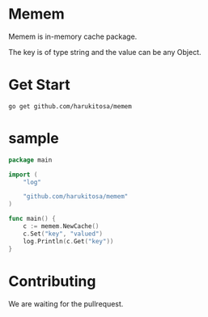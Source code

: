 <h1 class="center">Memem</h1>

Memem is in-memory cache package.

The key is of type string and the value can be any Object.

# Get Start


```
go get github.com/harukitosa/memem
```

# sample

```go
package main

import (
	"log"

	"github.com/harukitosa/memem"
)

func main() {
	c := memem.NewCache()
	c.Set("key", "valued")
	log.Println(c.Get("key"))
}

```

# Contributing

We are waiting for the pullrequest.
